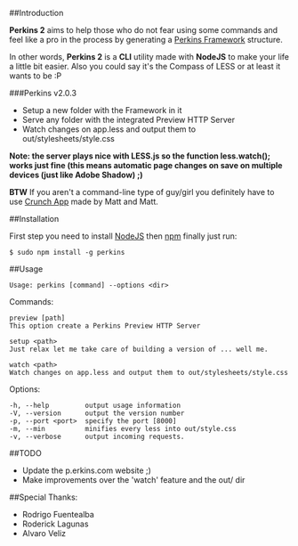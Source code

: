 ##Introduction

**Perkins 2** aims to help those who do not fear using some commands and feel like a pro in the process by generating a [Perkins Framework](http://p.erkins.com/) structure.

In other words, **Perkins 2** is a **CLI** utility made with **NodeJS** to make your life a little bit easier. Also you could say it's the Compass of LESS or at least it wants to be :P

###Perkins v2.0.3
  - Setup a new folder with the Framework in it
  - Serve any folder with the integrated Preview HTTP Server
  - Watch changes on app.less and output them to out/stylesheets/style.css

**Note: the server plays nice with LESS.js so the function less.watch(); works just fine (this means automatic page changes on save on multiple devices (just like Adobe Shadow) ;)**

**BTW** If you aren't a command-line type of guy/girl you definitely have to use [Crunch App](http://crunchapp.net/) made by Matt and Matt.

##Installation

First step you need to install [NodeJS](http://nodejs.org/) then [npm](http://npmjs.org/) finally just run:

    $ sudo npm install -g perkins

##Usage

    Usage: perkins [command] --options <dir>

  Commands:

    preview [path]
    This option create a Perkins Preview HTTP Server
    
    setup <path>
    Just relax let me take care of building a version of ... well me.
    
    watch <path>
    Watch changes on app.less and output them to out/stylesheets/style.css

  Options:

    -h, --help         output usage information
    -V, --version      output the version number
    -p, --port <port>  specify the port [8000]
    -m, --min          minifies every less into out/style.css
    -v, --verbose      output incoming requests.

##TODO
  - Update the p.erkins.com website ;)
  - Make improvements over the 'watch' feature and the out/ dir
  
##Special Thanks:
  - Rodrigo Fuentealba
  - Roderick Lagunas
  - Alvaro Veliz